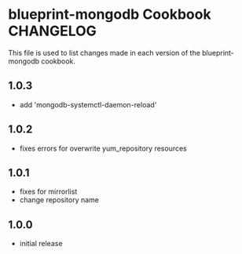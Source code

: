 blueprint-mongodb Cookbook CHANGELOG
======================
This file is used to list changes made in each version of the blueprint-mongodb cookbook.

1.0.3
-----
- add 'mongodb-systemctl-daemon-reload'

1.0.2
-----
- fixes errors for overwrite yum_repository resources

1.0.1
-----
- fixes for mirrorlist
- change repository name

1.0.0
--------
- initial release


